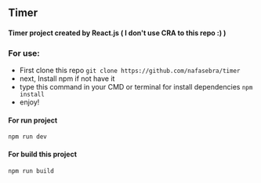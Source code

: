 ## Timer
#### Timer project created by React.js ( I don't use CRA to this repo :) )

### For use:
- First clone this repo
`git clone https://github.com/nafasebra/timer`
- next, Install npm if not have it
- type this command in your CMD or terminal for install dependencies
`npm install`
- enjoy!

#### For run project
`npm run dev`

#### For build this project
`npm run build`